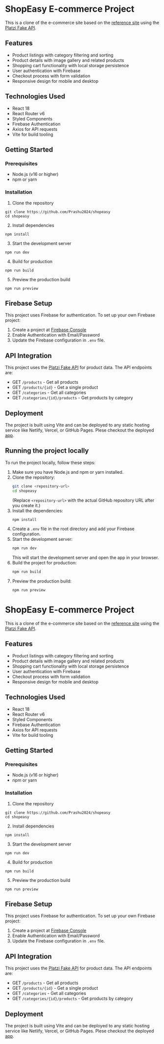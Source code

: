 # ShopEasy E-commerce Project

This is a clone of the e-commerce site based on the [reference site](http://edcenten0.github.io/Vite-E-commerce/) using the [Platzi Fake API](https://fakeapi.platzi.com/).

## Features

- Product listings with category filtering and sorting
- Product details with image gallery and related products
- Shopping cart functionality with local storage persistence
- User authentication with Firebase
- Checkout process with form validation
- Responsive design for mobile and desktop

## Technologies Used

- React 18
- React Router v6
- Styled Components
- Firebase Authentication
- Axios for API requests
- Vite for build tooling

## Getting Started

### Prerequisites

- Node.js (v16 or higher)
- npm or yarn

### Installation

1. Clone the repository
```
git clone https://github.com/Prashu2024/shopeasy
cd shopeasy
```

2. Install dependencies
```
npm install
```

3. Start the development server
```
npm run dev
```

4. Build for production
```
npm run build
```

5. Preview the production build
```
npm run preview
```

## Firebase Setup

This project uses Firebase for authentication. To set up your own Firebase project:

1. Create a project at [Firebase Console](https://console.firebase.google.com/)
2. Enable Authentication with Email/Password
3. Update the Firebase configuration in `.env` file.

## API Integration

This project uses the [Platzi Fake API](https://fakeapi.platzi.com/) for product data. The API endpoints are:

- GET `/products` - Get all products
- GET `/products/{id}` - Get a single product
- GET `/categories` - Get all categories
- GET `/categories/{id}/products` - Get products by category

## Deployment

The project is built using Vite and can be deployed to any static hosting service like Netlify, Vercel, or GitHub Pages. Plese checkout the deployed [app](https://shopeasy-pi.vercel.app/).

## Running the project locally

To run the project locally, follow these steps:

1.  Make sure you have Node.js and npm or yarn installed.
2.  Clone the repository:
    ```bash
    git clone <repository-url>
    cd shopeasy
    ```
    (Replace `<repository-url>` with the actual GitHub repository URL after you create it.)
3.  Install the dependencies:
    ```bash
    npm install
    ```
4.  Create a `.env` file in the root directory and add your Firebase configuration.
5.  Start the development server:
    ```bash
    npm run dev
    ```
    This will start the development server and open the app in your browser.
6.  Build the project for production:
    ```bash
    npm run build
    ```
7.  Preview the production build:
    ```bash
    npm run preview
    ```
# ShopEasy E-commerce Project

This is a clone of the e-commerce site based on the [reference site](http://edcenten0.github.io/Vite-E-commerce/) using the [Platzi Fake API](https://fakeapi.platzi.com/).

## Features

- Product listings with category filtering and sorting
- Product details with image gallery and related products
- Shopping cart functionality with local storage persistence
- User authentication with Firebase
- Checkout process with form validation
- Responsive design for mobile and desktop

## Technologies Used

- React 18
- React Router v6
- Styled Components
- Firebase Authentication
- Axios for API requests
- Vite for build tooling

## Getting Started

### Prerequisites

- Node.js (v16 or higher)
- npm or yarn

### Installation

1. Clone the repository
```
git clone https://github.com/Prashu2024/shopeasy
cd shopeasy
```

2. Install dependencies
```
npm install
```

3. Start the development server
```
npm run dev
```

4. Build for production
```
npm run build
```

5. Preview the production build
```
npm run preview
```

## Firebase Setup

This project uses Firebase for authentication. To set up your own Firebase project:

1. Create a project at [Firebase Console](https://console.firebase.google.com/)
2. Enable Authentication with Email/Password
3. Update the Firebase configuration in `.env` file.

## API Integration

This project uses the [Platzi Fake API](https://fakeapi.platzi.com/) for product data. The API endpoints are:

- GET `/products` - Get all products
- GET `/products/{id}` - Get a single product
- GET `/categories` - Get all categories
- GET `/categories/{id}/products` - Get products by category

## Deployment

The project is built using Vite and can be deployed to any static hosting service like Netlify, Vercel, or GitHub Pages. Plese checkout the deployed [app](https://shopeasy-pi.vercel.app/).
